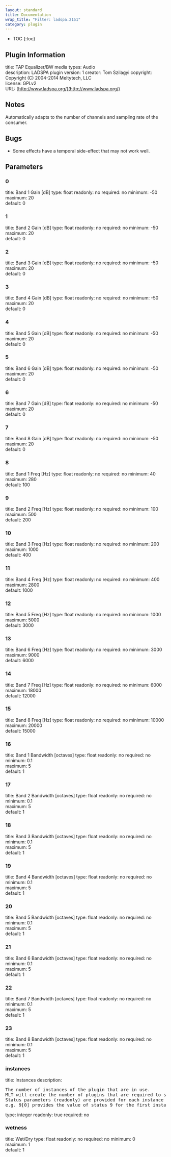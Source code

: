 ```yaml
---
layout: standard
title: Documentation
wrap_title: "Filter: ladspa.2151"
category: plugin
---
```

* TOC
{:toc}

## Plugin Information

title: TAP Equalizer/BW
media types:
Audio  
description: LADSPA plugin
version: 1
creator: Tom Szilagyi
copyright: Copyright (C) 2004-2014 Meltytech, LLC  
license: GPLv2  
URL: [http://www.ladspa.org/](http://www.ladspa.org/)  

## Notes

Automatically adapts to the number of channels and sampling rate of the consumer.

## Bugs

* Some effects have a temporal side-effect that may not work well.


## Parameters

### 0

title: Band 1 Gain [dB]  type: float
readonly: no
required: no
minimum: -50  
maximum: 20  
default: 0  

### 1

title: Band 2 Gain [dB]  type: float
readonly: no
required: no
minimum: -50  
maximum: 20  
default: 0  

### 2

title: Band 3 Gain [dB]  type: float
readonly: no
required: no
minimum: -50  
maximum: 20  
default: 0  

### 3

title: Band 4 Gain [dB]  type: float
readonly: no
required: no
minimum: -50  
maximum: 20  
default: 0  

### 4

title: Band 5 Gain [dB]  type: float
readonly: no
required: no
minimum: -50  
maximum: 20  
default: 0  

### 5

title: Band 6 Gain [dB]  type: float
readonly: no
required: no
minimum: -50  
maximum: 20  
default: 0  

### 6

title: Band 7 Gain [dB]  type: float
readonly: no
required: no
minimum: -50  
maximum: 20  
default: 0  

### 7

title: Band 8 Gain [dB]  type: float
readonly: no
required: no
minimum: -50  
maximum: 20  
default: 0  

### 8

title: Band 1 Freq [Hz]  type: float
readonly: no
required: no
minimum: 40  
maximum: 280  
default: 100  

### 9

title: Band 2 Freq [Hz]  type: float
readonly: no
required: no
minimum: 100  
maximum: 500  
default: 200  

### 10

title: Band 3 Freq [Hz]  type: float
readonly: no
required: no
minimum: 200  
maximum: 1000  
default: 400  

### 11

title: Band 4 Freq [Hz]  type: float
readonly: no
required: no
minimum: 400  
maximum: 2800  
default: 1000  

### 12

title: Band 5 Freq [Hz]  type: float
readonly: no
required: no
minimum: 1000  
maximum: 5000  
default: 3000  

### 13

title: Band 6 Freq [Hz]  type: float
readonly: no
required: no
minimum: 3000  
maximum: 9000  
default: 6000  

### 14

title: Band 7 Freq [Hz]  type: float
readonly: no
required: no
minimum: 6000  
maximum: 18000  
default: 12000  

### 15

title: Band 8 Freq [Hz]  type: float
readonly: no
required: no
minimum: 10000  
maximum: 20000  
default: 15000  

### 16

title: Band 1 Bandwidth [octaves]  type: float
readonly: no
required: no
minimum: 0.1  
maximum: 5  
default: 1  

### 17

title: Band 2 Bandwidth [octaves]  type: float
readonly: no
required: no
minimum: 0.1  
maximum: 5  
default: 1  

### 18

title: Band 3 Bandwidth [octaves]  type: float
readonly: no
required: no
minimum: 0.1  
maximum: 5  
default: 1  

### 19

title: Band 4 Bandwidth [octaves]  type: float
readonly: no
required: no
minimum: 0.1  
maximum: 5  
default: 1  

### 20

title: Band 5 Bandwidth [octaves]  type: float
readonly: no
required: no
minimum: 0.1  
maximum: 5  
default: 1  

### 21

title: Band 6 Bandwidth [octaves]  type: float
readonly: no
required: no
minimum: 0.1  
maximum: 5  
default: 1  

### 22

title: Band 7 Bandwidth [octaves]  type: float
readonly: no
required: no
minimum: 0.1  
maximum: 5  
default: 1  

### 23

title: Band 8 Bandwidth [octaves]  type: float
readonly: no
required: no
minimum: 0.1  
maximum: 5  
default: 1  

### instances

title: Instances  description:
<pre>
The number of instances of the plugin that are in use.
MLT will create the number of plugins that are required to support the number of audio channels.
Status parameters (readonly) are provided for each instance and are accessed by specifying the instance number after the identifier (starting at zero).
e.g. 9[0] provides the value of status 9 for the first instance.
</pre>
type: integer
readonly: true
required: no

### wetness

title: Wet/Dry  type: float
readonly: no
required: no
minimum: 0  
maximum: 1  
default: 1  

